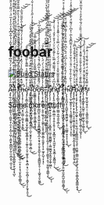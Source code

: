 # foobar

[![Build Status](https://travis-ci.org/the-best-pair-in-the-world/foobar.svg?branch=master)](https://travis-ci.org/the-best-pair-in-the-world/foobar)

A̵̧̨̢̛̲̹̯͔͎̭͎̥̹͇̼̩͉̠̻̼̖̝̜̼̝̠͓̪̜̹̺̗͔͚̮̙̯̻̪̼̙̼̩̫͔̪̝̱̹̣̲̩̹̬͂͊̋̍̑̒͒͋̏̐̐̓̈́̐͆̇͐̿̅̿̾̌̅̒́̾̅͒͆̽̐̓̑̀̔̒̅̈́̇̈́̅̃͛̔̋̆̽̔̚͘͘͜͝͝͠͝͠l̶̨̧̨̢̛̻̗͚̣̖̤͍̲͖͍̫͈͓͙̥̮̜̪͕̬̱̩̲̲̘̟̙̻͕̜̥͕̭̰̤̮͚̣̙̱͉̪̥̻̻̥̬̮̗̤͉̝̘̺̀̉͊͑̃̋̿̾̀̄̉̊̿̾̽̌́͒̓͊́̓̂̀̀̾̐͗̊͆̋͒̋̀̏͒̄̄̈́͑̽͒̾̃̋͊̇̊̀̈́͘̕̚̚͘͠͝͝͝͝͝ͅl̵̡̨̖͈̲̫̻̭̭̣̲͎̹̹̗̲͇̼͈̻̟̻̻̯̹̰̱̤̥͖͙͙͕̙̥̳͉̭͍̬̘̦̓́̽͐͋̽͑̒͊̇̊͊͗̿̀̏͗̽̀͌̒́̀̂̎̽̎͆̄̄̋̓͌́̎̈́̾̓̾̀̉̾̈̓͛̐̓͒̎̈́̄̔̊̈̐͊̈́̂̒͜͜͜͜͝ͅ ̸̨̨̡̡̢̡̛͚̼̦̞̭͕̙̦̖̪̖͍̜̱̦̮̼̺̭̼͍̼̘̩͙̺̙̞̪̳̭̞̙̝̯̗͙̳͒̀̔͛̂̀̌͗͛̽̂̾̅̒̅̈͗̐͆̓̋́̾̐͛̂̋̋̓̍̋̈́̅̇̊̈̓͑̾́̉̏̀͊̿̃͋̂̅̔͗͒̈͌̓̇̍̎͂̀͘̕͜͜͝͝͠͝t̷̡̧̡̡̡̨̧̛̛̛͚͚̭̻͓̰̳̮̦͖̣͚̝̱̯̫̺͓͚͇͖̩͇͎̲̥͇͚̹̯̲̟̻̥̩̟̦̜̼̹̫͔̠̝̹̟̘̮̙̭̲̝̪͇͉̎̃́̓͑̉̈́̆̌̽̈́̇̓́͆̽̒̽́̄̓̄̃̓̃̄̽̾̔͗͛͑́͗̚̕̕̕͜͜͝͝ͅh̶̨̢̧̛͎̥̜͎̠̘̬̪͔̟̫̮̻̹̼̼̗͙͕̘̙̳͌́̅̃̽̒͒̅͌͆̾̾̈́̏̽͒̾͆̋̆̓͛̀́͑͒̉̓̈́͌͌͑̾̋̀̑̃͂̈́̄̅͐̚͜͝͝͠ę̷̡̡̨̞͇͔͖̰͖̣̦̝̪͕͖̩̬̳̻̞̮͙̺̗̮̖͚͙͇͕̥̹͕͚̠̭̣̦̬̠͚̥̭̦͙͍͉̻͕̘̤̜̼͕̻͎̣̝͖̟̖̩̙̼̟͓͍͉̉̍̓̇͒͂́̄̑́̓͐̿͌̀̀͂͌̍̒̆̊̀̎̕͘̕͘͜͠͠͠͝ ̴̧̨̢̺̰̫̲͔̪̦͈̖͓̗̮̙̪̞̖̞͙̳͔͈͖̣̹̲͎̮̯̥̙̫͔̣͇̜̯̻̦͒͊̆̐̅͛̄͐͑̋̔͊̿͒̈́̿̀̂̂̊̔́͐̂̀͂̽̊̅̐̈́̽͂̀͜͜͝͠f̷̨̛̹̻͖͍̞̯͇̙͔̻͓̪̠͍͉̯͖̜̤̹̯̱͂̄́̆͐͋͂̏́̃̓̈́̿́̋̃͐̓͗̃̍̈̀͗́̀̀͋́́͌̀̒͊̓̀̐̾̓̇̋̑̀͐̉̔̍͋̀͒͆̃̑̍̏̉͊̀͗̾͆͛̚͘̕̕̚͜͝͠͝ͅớ̵̤̱͇͇͉͈̯̖̳̖̻͈̫̭̝͇̜̯͖̱͖̻̝̟̱͓̾̎̒̅̅̉͑̄͆̿͌̆̔̾̍̈́̇̾͋̑͒̌̂̍͋̿̊̕̚̚͜͜͠͠͠͝ơ̵̧̡̨̢̢̨̨̛̭̥͈̩̲̪̺͍͔̭͈͖̜͈̯̟̳͖͍͖̻̞̪͔̜̱̟̭͕̯͙̯̯̲̖̙̬̣̱̼̳̺̼̝̯̦͔̣͎̺͍̘̯̞͖͚̏̇̈́̃̄͊̀́͂̅́̔͂̈͆̐́̐͛̇͊́͒̐̈́͗̾̏̊͗̓̈́͊̀̍͆̔͘͘͜͝͝͝͝͝s̶̢̢̛̹͓̖̝̳̤͖͈͎̣̯̭̹͚͉̟̩͕͖̭̖̯̯̝̖͚͚͕̻̩̯̱̼͓̙̞̜̥͖̘̙̺͉̟͎̘̽̔̓̔̌̌̍̉͛̅͂́͑̀́̈́̀̉͑̃̈́̏̍̎͠͝ͅ,̷̡̢̡̡̛͔͉̠̞͈̱͙̤͔͓̩̫̠̳̗̥͖͚͍̗͔̠̭͊͐̃̄͌̓͆̏̅́̓͊̋̓̐̓́́̾̀͂̐̑̿̿͆̃͆͗̃̆͋̈́̆́̈́̿̃́̅͒́̒͋̽̈́̍͊̉͗́̕̚̕͝͠͠͝͝ ̸̡̨̢̨̡̧̢̡̛̬͕͓͓̳̺͉͎̥̣̝̠̟̫̖͇̙̥͉̲͙̞̝͎̰̩̗̦͕̰̯̘̗̜̳͈̟̦͍͉̮̫͚͔͔̳̲̖̝͑͐̎̑͊́͆̃̎̂̊͊̀̀̆͒̉̅̂̍͗̇̒̅̅̉̉̐̓̍̇̏̔͌̽̏̿́͋͌̏̀͆̋͂͑͒́̇͒͌̇̓̐̚͘͘͜͜͝͝ͅͅa̸̡̧̨͉͉̦͚̳̤͚̘̰̱͉͈͖͎͕̗̜̦̤̞̳̬͍̤̰̫̠͈̳̺͇̹̣̝̳͚̪̱̘̲̝͍̬̮͎̲̙͖̲͒͂͑͋͐͗̀̈́͗̍̓̄̃̏̒́̈́̒̒̈́̇̓͐̈́́͛̌̓̇̿̇͑̑͑̕̚͝ͅņ̴̢̧̨̢͈̣̳̥̰͖̦̯͇̼̲̫̣͙͔͍̠̥͍̗͎̟̬̝̻̼̤͓̩̭͖̼̖̙͔̘̬̳̣̩͈̭̻͖͉̣̣̊̊̆͆̈́̀͗͂͊́́͌̅͌́̿̏̀̀͌͐̂̈͐̈́̇̽̐̓̌̒͗͛̀̇̇̒̐̕͘͘͘͘͘͜͜͜͝͠͝͝d̸̡̡̢̛̗̻͈͉̤͕̱͙̤̪͇̣͍̲͉͈͈̩̻͕̤̽͆͌̌̆̆̄̃̅̂̋̊͑̇̎̈́́̈́͗̃̓́̀̈́̿͐͐͛̈͑͊̄̽͛̊͑̔̀̕͘̚̕͜͝͝͝͠͠͝͝ͅ ̷̢̢̧̢̛͇̮͓͚͓̖̲̤̮̘̞̤̰̫̤͕̦͕͔͓͖͙̗͓͇͙̜̦̭͎̫̮̦͓̻̳̤̳̼͎͈͇̜̠̻̝̩͈̤̼͓̫̰̗̲̺͎̺̺̮̼̳̘͐͂͗̔̈́̉͑̂̒̔͌̈́͐̌̽̈́͋̍͛̄̆̉̄̓̑̈́̍́̐̍͑̏̿̌̚͘̚͜͜͝ͅţ̷̢̛̛̛̛̗͚͖̩̟̤͇͉̖̞͚̹͕̞͓̺̹̜͔͎͇͔̱͇͇͓̹̭̜̮̞͙̼̙͍̮̣͚̬̩̮̤̩̳͖̳̥̎̃̉̃͒͆͂̀̑̍̓̄̄͊̂͛͋̌͋̍̔͌͗̑̀̊̈́̓̃͒͊͗̈̐͆̐̓̊̌̈́̒̓̇͊̒͗͒̈́̾̿̆̈̐͘͘̚͘̚͜͝ḩ̶̧̢̨̛̛̛̛̛̯̭̪͙̩͎̰̺͈͓̝̻͖̭͖̗̣͔̘̹̫̮̳̥̱̠̥̝̩̞̘̱͗́̅̏̅̽̽͐́̃͐̽̈́̎͗͐͆̈́̈́̂̈̍͆̐̿̍̂̈̽̊̓͌̀͆̑̌̇̈͒͗͜͝͝͝͠͝ͅę̸̢̛̛̞͉̰͔͖̥͍̞͕̹̙̘̱̺̻̘̯͚̭̜̦̬̖̘͕̝̰̄̃́͗͐̀͂̓͋̓͋̈́̐̈́͐̋̊̓̑͒̔̒̃̅͆͊̂̀̅̇͛̽͆̀̈́͌̈́̀̃̀͑͗̌͛̎̽̓͑͂̽͊̄̉͘͘͘̚ͅ ̶̡̡̡̧̛̛̻̦̪̞̩̥͙̗͙̥̞̣̘͈̫͚͔̹̻̟̗̱̯̥̺͇̣̭̗̪̝̝̱̖͚̻̭͍͔̞̭̰̖͎̪̽̓̈̔͐̈́͌̓̏̈́̽̊͗̓̌̽̔͊̎̒̐͆͂͗̕̚͜͝͝͝ͅb̴̨̧̢̧̧̡̧̢̢̡̨̡̪͎͖̟̜͙̹͈̤̯̖̪͉͙̥͇̱̺͖̤̞͉̬̠̣̼͚̼̹̪̳̤̪͉̱̙̹̩͉̗̼͕̼̜̳̬̪̬̞͇͇͕̱͙̎͐͋̂́̍͐̈́͊̄̀́̆̈́̾͗̏͋̽̈̽̕̚͜͠͝ͅa̸̧̡̧̢̛̝͍̥̘̣͕͉̘̫͔̻̻̘̺̻̗̙̩͇̩̰̝͖̝̗͒̅̿̊̄͊͑̈̍̌̏̄̔̄̓͂̆̊͗͌̂̽̍͗̾̔̓͆̊͌͋͑̏̏̀̈́̃͛̅̀̊̑̍͛́͋̅̈̂̆̂̇̏̕̕̚͠͠͠͠͝ͅͅr̷̢̡̨̧̛̛̰̖̳̬̙̗͈̺͍̠̮̬̦͚̠̲̱̩̯̹̳̖̭̀̑̉͂̾͌̂͂̈̂̆̈́̀̌̉̄́̎͋́́̏̾͑̀̑́̾̕͜͝ͅs̴̡̨̹̰͉̞̺̱̱̘̱̤̣̠͔͕̳̱̰̼͕̺͈̜͓̓̆̿̂̆͐̒͌̈̒̈́͗̄͗͌̔̄͗͗̈̐̑̕̕͜͝͝͠ͅ

Some more stuff
